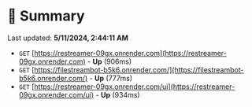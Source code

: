 # 📖 Summary
Last updated: **5/11/2024, 2:44:11 AM**

- `GET` [https://restreamer-09gx.onrender.com](https://restreamer-09gx.onrender.com) - **Up** (906ms)
- `GET` [https://filestreambot-b5k6.onrender.com/](https://filestreambot-b5k6.onrender.com/) - **Up** (777ms)
- `GET` [https://restreamer-09gx.onrender.com/ui](https://restreamer-09gx.onrender.com/ui) - **Up** (934ms)
